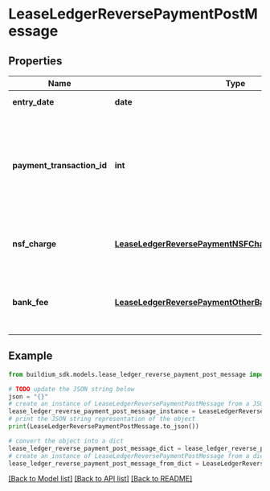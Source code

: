# LeaseLedgerReversePaymentPostMessage


## Properties

Name | Type | Description | Notes
------------ | ------------- | ------------- | -------------
**entry_date** | **date** | Date of the transaction. | 
**payment_transaction_id** | **int** | Transaction identifier of the payment to reverse. Note, this payment transaction must be deposited. | 
**nsf_charge** | [**LeaseLedgerReversePaymentNSFChargePostMessage**](LeaseLedgerReversePaymentNSFChargePostMessage.md) | Non-sufficient funds (NSF) charge. | [optional] 
**bank_fee** | [**LeaseLedgerReversePaymentOtherBankChargePostMessage**](LeaseLedgerReversePaymentOtherBankChargePostMessage.md) | Bank for fee assessed for the reversed payment. | [optional] 

## Example

```python
from buildium_sdk.models.lease_ledger_reverse_payment_post_message import LeaseLedgerReversePaymentPostMessage

# TODO update the JSON string below
json = "{}"
# create an instance of LeaseLedgerReversePaymentPostMessage from a JSON string
lease_ledger_reverse_payment_post_message_instance = LeaseLedgerReversePaymentPostMessage.from_json(json)
# print the JSON string representation of the object
print(LeaseLedgerReversePaymentPostMessage.to_json())

# convert the object into a dict
lease_ledger_reverse_payment_post_message_dict = lease_ledger_reverse_payment_post_message_instance.to_dict()
# create an instance of LeaseLedgerReversePaymentPostMessage from a dict
lease_ledger_reverse_payment_post_message_from_dict = LeaseLedgerReversePaymentPostMessage.from_dict(lease_ledger_reverse_payment_post_message_dict)
```
[[Back to Model list]](../README.md#documentation-for-models) [[Back to API list]](../README.md#documentation-for-api-endpoints) [[Back to README]](../README.md)


